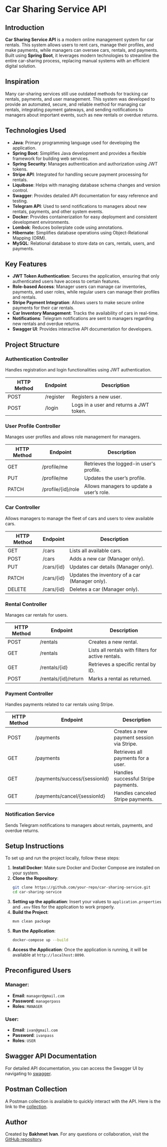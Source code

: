 # Car Sharing Service API

## Introduction
**Car Sharing Service API** is a modern online management system for car rentals. This system allows users to rent cars, manage their profiles, and make payments, while managers can oversee cars, rentals, and payments. Built using **Spring Boot**, it leverages modern technologies to streamline the entire car-sharing process, replacing manual systems with an efficient digital solution.

## Inspiration
Many car-sharing services still use outdated methods for tracking car rentals, payments, and user management. This system was developed to provide an automated, secure, and reliable method for managing car rentals, integrating payment gateways, and sending notifications to managers about important events, such as new rentals or overdue returns.

## Technologies Used
- **Java**: Primary programming language used for developing the application.
- **Spring Boot**: Simplifies Java development and provides a flexible framework for building web services.
- **Spring Security**: Manages authentication and authorization using JWT tokens.
- **Stripe API**: Integrated for handling secure payment processing for rentals.
- **Liquibase**: Helps with managing database schema changes and version control.
- **Swagger**: Provides detailed API documentation for easy reference and testing.
- **Telegram API**: Used to send notifications to managers about new rentals, payments, and other system events.
- **Docker**: Provides containerization for easy deployment and consistent development environments.
- **Lombok**: Reduces boilerplate code using annotations.
- **Hibernate**: Simplifies database operations using Object-Relational Mapping (ORM).
- **MySQL**: Relational database to store data on cars, rentals, users, and payments.

## Key Features
- **JWT Token Authentication**: Secures the application, ensuring that only authenticated users have access to certain features.
- **Role-based Access**: Manager users can manage car inventories, payments, and user roles, while regular users can manage their profiles and rentals.
- **Stripe Payment Integration**: Allows users to make secure online payments for their car rentals.
- **Car Inventory Management**: Tracks the availability of cars in real-time.
- **Notifications**: Telegram notifications are sent to managers regarding new rentals and overdue returns.
- **Swagger UI**: Provides interactive API documentation for developers.

## Project Structure

### Authentication Controller
Handles registration and login functionalities using JWT authentication.

| HTTP Method | Endpoint        | Description            |
|-------------|-----------------|------------------------|
| POST        | /register        | Registers a new user.   |
| POST        | /login           | Logs in a user and returns a JWT token. |

### User Profile Controller
Manages user profiles and allows role management for managers.

| HTTP Method | Endpoint                | Description                              |
|-------------|-------------------------|------------------------------------------|
| GET         | /profile/me              | Retrieves the logged-in user's profile.  |
| PUT         | /profile/me              | Updates the user’s profile.              |
| PATCH       | /profile/{id}/role       | Allows managers to update a user’s role.   |

### Car Controller
Allows managers to manage the fleet of cars and users to view available cars.

| HTTP Method | Endpoint          | Description                              |
|-------------|-------------------|------------------------------------------|
| GET         | /cars              | Lists all available cars.                |
| POST        | /cars              | Adds a new car (Manager only).             |
| PUT         | /cars/{id}         | Updates car details (Manager only).        |
| PATCH       | /cars/{id}         | Updates the inventory of a car (Manager only). |
| DELETE      | /cars/{id}         | Deletes a car (Manager only).              |

### Rental Controller
Manages car rentals for users.

| HTTP Method | Endpoint            | Description                              |
|-------------|---------------------|------------------------------------------|
| POST        | /rentals            | Creates a new rental.                    |
| GET         | /rentals            | Lists all rentals with filters for active rentals. |
| GET         | /rentals/{id}       | Retrieves a specific rental by ID.       |
| POST        | /rentals/{id}/return| Marks a rental as returned.              |

### Payment Controller
Handles payments related to car rentals using Stripe.

| HTTP Method | Endpoint                        | Description                                  |
|-------------|---------------------------------|----------------------------------------------|
| POST        | /payments                       | Creates a new payment session via Stripe.    |
| GET         | /payments                       | Retrieves all payments for a user.           |
| GET         | /payments/success/{sessionId}   | Handles successful Stripe payments.          |
| GET         | /payments/cancel/{sessionId}    | Handles canceled Stripe payments.            |

### Notification Service
Sends Telegram notifications to managers about rentals, payments, and overdue returns.

## Setup Instructions

To set up and run the project locally, follow these steps:

1. **Install Docker**: Make sure Docker and Docker Compose are installed on your system.
2. **Clone the Repository**:
    ```bash
    git clone https://github.com/your-repo/car-sharing-service.git
    cd car-sharing-service
    ```
3. **Setting up the application**: Insert your values to `application.properties` and `.env` files for the application to work properly.
4. **Build the Project**:
    ```bash
    mvn clean package
    ```
5. **Run the Application**:
    ```bash
    docker-compose up --build
    ```
6. **Access the Application**: Once the application is running, it will be available at `http://localhost:8090`.

## Preconfigured Users

### Manager:
- **Email**: `manager@gmail.com`
- **Password**: `managerpass`
- **Roles**: `MANAGER`

### User:
- **Email**: `ivan@gmail.com`
- **Password**: `ivanpass`
- **Roles**: `USER`

## Swagger API Documentation
For detailed API documentation, you can access the Swagger UI by navigating to [swagger](http://ec2-3-84-23-2.compute-1.amazonaws.com/swagger-ui/index.html#).

## Postman Collection
A Postman collection is available to quickly interact with the API. Here is the link to the [collection](https://www.postman.com/supply-specialist-25907922/car-sharing-app/collection/pkzsxv6/car-sharing-app?action=share&creator=33020565).

## Author
Created by **Bakhmet Ivan**. 
For any questions or collaboration, visit the [GitHub repository](https://github.com/BakhmetIvan).
